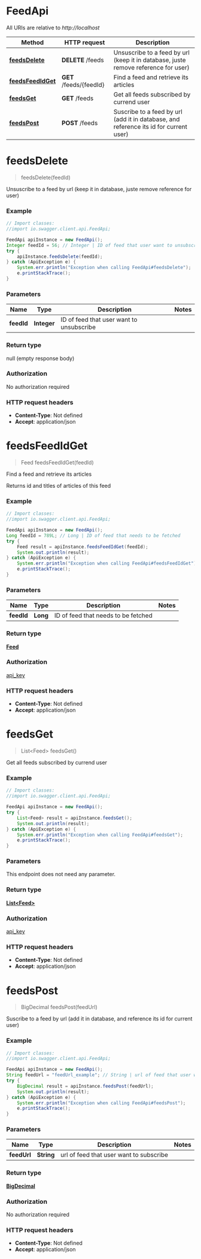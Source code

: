 # FeedApi

All URIs are relative to *http://localhost*

Method | HTTP request | Description
------------- | ------------- | -------------
[**feedsDelete**](FeedApi.md#feedsDelete) | **DELETE** /feeds | Unsuscribe to a feed by url (keep it in database, juste remove reference for user)
[**feedsFeedIdGet**](FeedApi.md#feedsFeedIdGet) | **GET** /feeds/{feedId} | Find a feed and retrieve its articles
[**feedsGet**](FeedApi.md#feedsGet) | **GET** /feeds | Get all feeds subscribed by currend user
[**feedsPost**](FeedApi.md#feedsPost) | **POST** /feeds | Suscribe to a feed by url (add it in database, and reference its id for current user)


<a name="feedsDelete"></a>
# **feedsDelete**
> feedsDelete(feedId)

Unsuscribe to a feed by url (keep it in database, juste remove reference for user)

### Example
```java
// Import classes:
//import io.swagger.client.api.FeedApi;

FeedApi apiInstance = new FeedApi();
Integer feedId = 56; // Integer | ID of feed that user want to unsubscribe
try {
    apiInstance.feedsDelete(feedId);
} catch (ApiException e) {
    System.err.println("Exception when calling FeedApi#feedsDelete");
    e.printStackTrace();
}
```

### Parameters

Name | Type | Description  | Notes
------------- | ------------- | ------------- | -------------
 **feedId** | **Integer**| ID of feed that user want to unsubscribe |

### Return type

null (empty response body)

### Authorization

No authorization required

### HTTP request headers

 - **Content-Type**: Not defined
 - **Accept**: application/json

<a name="feedsFeedIdGet"></a>
# **feedsFeedIdGet**
> Feed feedsFeedIdGet(feedId)

Find a feed and retrieve its articles

Returns id and titles of articles of this feed

### Example
```java
// Import classes:
//import io.swagger.client.api.FeedApi;

FeedApi apiInstance = new FeedApi();
Long feedId = 789L; // Long | ID of feed that needs to be fetched
try {
    Feed result = apiInstance.feedsFeedIdGet(feedId);
    System.out.println(result);
} catch (ApiException e) {
    System.err.println("Exception when calling FeedApi#feedsFeedIdGet");
    e.printStackTrace();
}
```

### Parameters

Name | Type | Description  | Notes
------------- | ------------- | ------------- | -------------
 **feedId** | **Long**| ID of feed that needs to be fetched |

### Return type

[**Feed**](Feed.md)

### Authorization

[api_key](../README.md#api_key)

### HTTP request headers

 - **Content-Type**: Not defined
 - **Accept**: application/json

<a name="feedsGet"></a>
# **feedsGet**
> List&lt;Feed&gt; feedsGet()

Get all feeds subscribed by currend user

### Example
```java
// Import classes:
//import io.swagger.client.api.FeedApi;

FeedApi apiInstance = new FeedApi();
try {
    List<Feed> result = apiInstance.feedsGet();
    System.out.println(result);
} catch (ApiException e) {
    System.err.println("Exception when calling FeedApi#feedsGet");
    e.printStackTrace();
}
```

### Parameters
This endpoint does not need any parameter.

### Return type

[**List&lt;Feed&gt;**](Feed.md)

### Authorization

[api_key](../README.md#api_key)

### HTTP request headers

 - **Content-Type**: Not defined
 - **Accept**: application/json

<a name="feedsPost"></a>
# **feedsPost**
> BigDecimal feedsPost(feedUrl)

Suscribe to a feed by url (add it in database, and reference its id for current user)

### Example
```java
// Import classes:
//import io.swagger.client.api.FeedApi;

FeedApi apiInstance = new FeedApi();
String feedUrl = "feedUrl_example"; // String | url of feed that user want to subscribe
try {
    BigDecimal result = apiInstance.feedsPost(feedUrl);
    System.out.println(result);
} catch (ApiException e) {
    System.err.println("Exception when calling FeedApi#feedsPost");
    e.printStackTrace();
}
```

### Parameters

Name | Type | Description  | Notes
------------- | ------------- | ------------- | -------------
 **feedUrl** | **String**| url of feed that user want to subscribe |

### Return type

[**BigDecimal**](BigDecimal.md)

### Authorization

No authorization required

### HTTP request headers

 - **Content-Type**: Not defined
 - **Accept**: application/json


